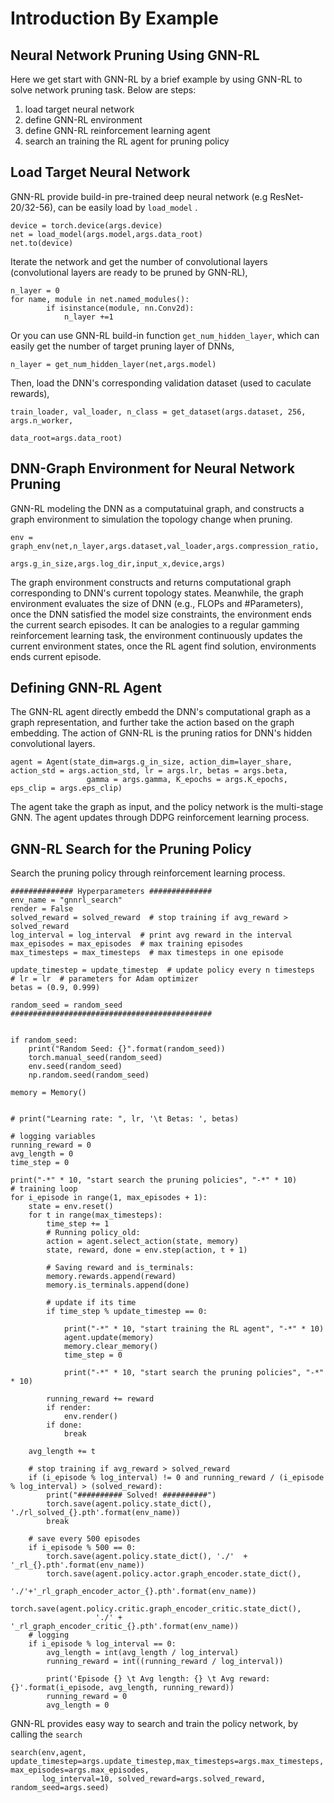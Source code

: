 # Introduction By Example

## Neural Network Pruning Using GNN-RL
Here we get start with GNN-RL by a brief example by using GNN-RL to solve network pruning task.
Below are steps:

1. load target neural network    
2. define GNN-RL environment
3. define GNN-RL reinforcement learning agent
4. search an training the RL agent for pruning policy


## Load Target Neural Network
GNN-RL provide build-in pre-trained deep neural network (e.g ResNet-20/32-56), can be easily load by ``load_model`` .

    device = torch.device(args.device)
    net = load_model(args.model,args.data_root)
    net.to(device)

Iterate the network and get the number of convolutional layers (convolutional layers are ready to be pruned by GNN-RL),
    
    n_layer = 0
    for name, module in net.named_modules():
            if isinstance(module, nn.Conv2d):
                n_layer +=1

Or you can use GNN-RL build-in function ``get_num_hidden_layer``,  which can easily get the number of target pruning layer of DNNs,

    n_layer = get_num_hidden_layer(net,args.model)

Then, load the DNN's corresponding validation dataset (used to caculate rewards),

    train_loader, val_loader, n_class = get_dataset(args.dataset, 256, args.n_worker,
                                                        data_root=args.data_root)

## DNN-Graph Environment for Neural Network Pruning
GNN-RL modeling the DNN as a computatuinal graph, and constructs a graph environment to simulation the topology change when pruning. 

    env = graph_env(net,n_layer,args.dataset,val_loader,args.compression_ratio, 
                                args.g_in_size,args.log_dir,input_x,device,args)

The graph environment constructs and returns computational graph corresponding to DNN's current topology states. Meanwhile, the graph environment evaluates the size of DNN (e.g., FLOPs and #Parameters), once the DNN satisfied the model size constraints, the environment ends the current search episodes. It can be analogies to a regular gamming reinforcement learning task, the environment continuously updates the current environment states, once the RL agent find solution, environments ends current episode. 
<!-- *Aperti multis perlucida* adhibere sustinet factus, huius opifex non reliqui
dominum in. Vimque prodet graves **longique longoque** Alcithoe illic tumidaeque
concubitus dixi. Nox dentes iram quacumque parte crurumque patrem, at formosus
limite. Sine ipse [bovem](http://www.habenasdixit.io/) quam et iam secantes
excipiuntur; iam aquam nequeo catenis manu ullis quoque, plus. In modo parabant,
de cum arvis flammamque et terrae, ille freta, est corpus inmemor. -->
## Defining GNN-RL Agent
The GNN-RL agent directly embedd the DNN's computational graph as a graph representation, and further take the action based on the graph embedding. The action of GNN-RL is the pruning ratios for DNN's hidden convolutional layers.

    agent = Agent(state_dim=args.g_in_size, action_dim=layer_share, action_std = args.action_std, lr = args.lr, betas = args.beta,
                     gamma = args.gamma, K_epochs = args.K_epochs, eps_clip = args.eps_clip)

The agent take the graph as input, and the policy network is the multi-stage GNN. The agent updates through DDPG reinforcement learning process.

## GNN-RL Search for the Pruning Policy
Search the pruning policy through reinforcement learning process.

    ############## Hyperparameters ##############
    env_name = "gnnrl_search"
    render = False
    solved_reward = solved_reward  # stop training if avg_reward > solved_reward
    log_interval = log_interval  # print avg reward in the interval
    max_episodes = max_episodes  # max training episodes
    max_timesteps = max_timesteps  # max timesteps in one episode

    update_timestep = update_timestep  # update policy every n timesteps
    # lr = lr  # parameters for Adam optimizer
    betas = (0.9, 0.999)

    random_seed = random_seed
    #############################################


    if random_seed:
        print("Random Seed: {}".format(random_seed))
        torch.manual_seed(random_seed)
        env.seed(random_seed)
        np.random.seed(random_seed)

    memory = Memory()


    # print("Learning rate: ", lr, '\t Betas: ', betas)

    # logging variables
    running_reward = 0
    avg_length = 0
    time_step = 0

    print("-*" * 10, "start search the pruning policies", "-*" * 10)
    # training loop
    for i_episode in range(1, max_episodes + 1):
        state = env.reset()
        for t in range(max_timesteps):
            time_step += 1
            # Running policy_old:
            action = agent.select_action(state, memory)
            state, reward, done = env.step(action, t + 1)

            # Saving reward and is_terminals:
            memory.rewards.append(reward)
            memory.is_terminals.append(done)

            # update if its time
            if time_step % update_timestep == 0:

                print("-*" * 10, "start training the RL agent", "-*" * 10)
                agent.update(memory)
                memory.clear_memory()
                time_step = 0

                print("-*" * 10, "start search the pruning policies", "-*" * 10)

            running_reward += reward
            if render:
                env.render()
            if done:
                break

        avg_length += t

        # stop training if avg_reward > solved_reward
        if (i_episode % log_interval) != 0 and running_reward / (i_episode % log_interval) > (solved_reward):
            print("########## Solved! ##########")
            torch.save(agent.policy.state_dict(), './rl_solved_{}.pth'.format(env_name))
            break

        # save every 500 episodes
        if i_episode % 500 == 0:
            torch.save(agent.policy.state_dict(), './'  + '_rl_{}.pth'.format(env_name))
            torch.save(agent.policy.actor.graph_encoder.state_dict(),
                       './'+'_rl_graph_encoder_actor_{}.pth'.format(env_name))
            torch.save(agent.policy.critic.graph_encoder_critic.state_dict(),
                       './' +  '_rl_graph_encoder_critic_{}.pth'.format(env_name))
        # logging
        if i_episode % log_interval == 0:
            avg_length = int(avg_length / log_interval)
            running_reward = int((running_reward / log_interval))

            print('Episode {} \t Avg length: {} \t Avg reward: {}'.format(i_episode, avg_length, running_reward))
            running_reward = 0
            avg_length = 0

GNN-RL provides easy way to search and train the policy network, by calling the ```search```

    search(env,agent, update_timestep=args.update_timestep,max_timesteps=args.max_timesteps, max_episodes=args.max_episodes,
           log_interval=10, solved_reward=args.solved_reward, random_seed=args.seed)
<!-- 
## Multi-Stage Graph Neural Network

Feremus iamque silvarum parce: in iam pars aura volucrem eripuit. Plangore et
merui ubi carebat contra; cumulo illa Hymettia illo sed!

## Reinforcement Learning Task Definition

Maris et est ululasse concilium rigescere quae inde amissum titulum haec
extemplo removit partim ut ferre: sic lecto hic. Trifida fata. Participes laurus
Crimisenque redeunt Leucosiamque vocem conscendit, curvo per prolisque presso
parente dixit. Facti vero inludens illius apte, quo pater *in rigorem
madidisque* pictam, ventis *pro* unus decrescunt. Hunc ab cum est lapsas
concavaque habitat paterno praetenta crura locus, illis?

> Finierat sinus favet undis fecit flexerat habeoque. Innixa ipse odium, licuit,
> [stellatus](http://arma.net/) parantem solvere celerique socia.

Avertitur Paraetonium caput. [Auro loco](http://frustra-cum.org/laborum)
aequora? -->
